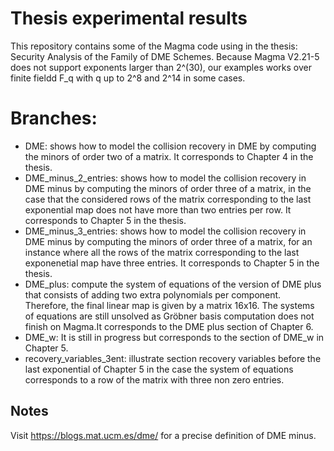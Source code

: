 # Thesis experimental results

This repository contains some of the Magma code using in the thesis: Security Analysis of the Family of DME Schemes. Because Magma V2.21-5 does not support exponents larger than 2^(30), our examples works over finite fieldd F_q with q up to  2^8 and 2^14 in some cases.

# Branches:
- DME: shows how to model the collision recovery in DME by computing the minors of order two of a matrix. It corresponds to Chapter 4 in the thesis.
- DME_minus_2_entries: shows how to model the collision recovery in DME minus by computing the minors of order three of a matrix, in the case that the considered rows of the matrix corresponding to the last exponential map does not have more than two entries per row. It corresponds to Chapter 5 in the thesis.
- DME_minus_3_entries:  shows how to model the collision recovery in DME minus by computing the minors of order three of a matrix, for an instance where all the rows of the matrix corresponding to the last exponenetial map have three entries. It corresponds to Chapter 5 in the thesis.
- DME_plus: compute the system of equations of the version of DME plus that consists of adding two extra polynomials per component. Therefore, the final linear map is given by a matrix 16x16. The systems of equations are still unsolved as Gröbner basis computation does not finish on Magma.It corresponds to the DME plus section of Chapter 6. 
- DME_w: It is still in progress but corresponds to the section of DME_w in Chapter 5.
- recovery_variables_3ent: illustrate section recovery variables before the last exponential of Chapter 5 in the case the system of equations corresponds to a row of the matrix with three non zero entries.


## Notes
Visit 
https://blogs.mat.ucm.es/dme/ for a precise definition of DME minus.
